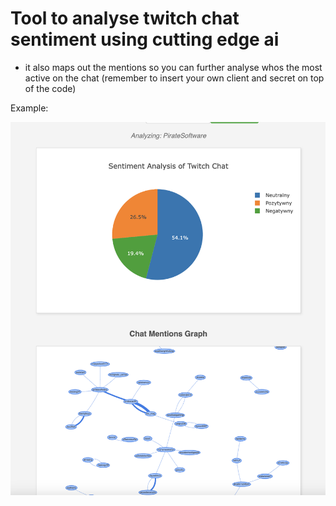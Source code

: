 # Tool to analyse twitch chat sentiment using cutting edge ai
- it also maps out the mentions so you can further analyse whos the most active on the chat
(remember to insert your own client and secret on top of the code)



Example:

![Example](Example.png)
